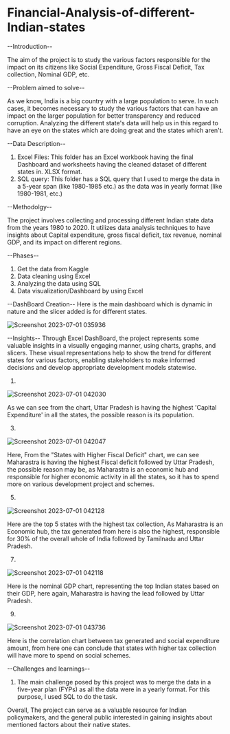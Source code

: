 # Financial-Analysis-of-different-Indian-states
--Introduction--

The aim of the project is to study the various factors responsible for the impact on its citizens like Social Expenditure, Gross Fiscal Deficit, Tax collection, Nominal GDP, etc.

--Problem aimed to solve--

As we know, India is a big country with a large population to serve. In such cases, it becomes necessary to study the various factors that can have an impact on the larger population for better transparency and reduced corruption. Analyzing the different state's data will help us in this regard to have an eye on the states which are doing great and the states which aren't. 

--Data Description--

1. Excel Files: This folder has an Excel workbook having the final Dashboard and worksheets having the cleaned dataset of different states in. XLSX format.
2. SQL query: This folder has a SQL query that I used to merge the data in a 5-year span (like 1980-1985 etc.) as the data was in yearly format (like 1980-1981, etc.)

--Methodolgy--

The project involves collecting and processing different Indian state data from the years 1980 to 2020. It utilizes data analysis techniques to have insights about Capital expenditure, gross fiscal deficit, tax revenue, nominal GDP, and its impact on different regions.

--Phases--

1. Get the data from Kaggle
2. Data cleaning using Excel
3. Analyzing the data using SQL
4. Data visualization/Dashboard by using Excel

--DashBoard Creation--
Here is the main dashboard which is dynamic in nature and the slicer added is for different states.


![Screenshot 2023-07-01 035936](https://github.com/Ashish23-Karn/Financial-Analysis-of-different-Indian-states/assets/121361369/201ba340-1060-438a-8ef3-9fc13b1cbd22)


--Insights--
Through Excel DashBoard, the project represents some valuable insights in a visually engaging manner, using charts, graphs, and slicers. These visual representations help to show the trend for different states for various factors, enabling stakeholders to make informed decisions and develop appropriate development models statewise.

1.
![Screenshot 2023-07-01 042030](https://github.com/Ashish23-Karn/Financial-Analysis-of-different-Indian-states/assets/121361369/0e6bf3db-b17c-4e51-8410-6000e4e3f972)

As we can see from the chart, Uttar Pradesh is having the highest 'Capital Expenditure' in all the states, the possible reason is its population.

3.
![Screenshot 2023-07-01 042047](https://github.com/Ashish23-Karn/Financial-Analysis-of-different-Indian-states/assets/121361369/c8c0e8ad-d59f-44d2-84b3-20d48f45a206)

Here, From the "States with Higher Fiscal Deficit" chart, we can see Maharastra is having the highest Fiscal deficit followed by Uttar Pradesh, the possible reason may be, as Maharastra is an economic hub and responsible for higher economic activity in all the states, so it has to spend more on various development project and schemes.

5.
![Screenshot 2023-07-01 042128](https://github.com/Ashish23-Karn/Financial-Analysis-of-different-Indian-states/assets/121361369/ce8216c9-ca3d-404b-8024-811720e20c68)

Here are the top 5 states with the highest tax collection, As Maharastra is an Economic hub, the tax generated from here is also the highest, responsible for 30% of the overall whole of India followed by Tamilnadu and Uttar Pradesh.

7.
![Screenshot 2023-07-01 042118](https://github.com/Ashish23-Karn/Financial-Analysis-of-different-Indian-states/assets/121361369/e316ce09-c3aa-4ccc-b27b-e213db82f60b)

Here is the nominal GDP chart, representing the top Indian states based on their GDP, here again, Maharastra is having the lead followed by Uttar Pradesh.

9.
![Screenshot 2023-07-01 043736](https://github.com/Ashish23-Karn/Financial-Analysis-of-different-Indian-states/assets/121361369/6bdaa070-1afa-4c6a-be50-76e3a6985b76)

Here is the correlation chart between tax generated and social expenditure amount, from here one can conclude that states with higher tax collection will have more to spend on social schemes.


--Challenges and learnings--
1. The main challenge posed by this project was to merge the data in a five-year plan (FYPs) as all the data were in a yearly format.
   For this purpose, I used SQL to do the task.
   
Overall, The project can serve as a valuable resource for Indian policymakers, and the general public interested in gaining insights about mentioned factors about their native states.
